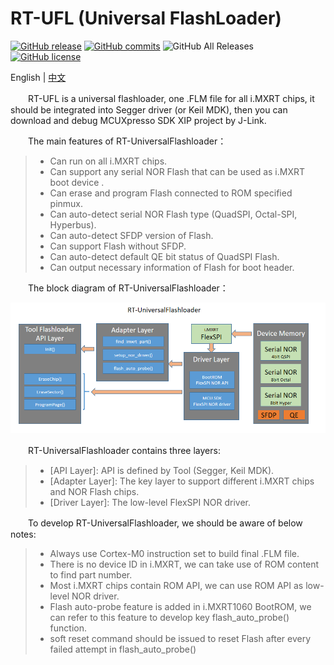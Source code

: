 # RT-UFL (Universal FlashLoader)

[![GitHub release](https://img.shields.io/github/release/JayHeng/RT-UFL.svg)](https://github.com/JayHeng/RT-UFL/releases/latest) [![GitHub commits](https://img.shields.io/github/commits-since/JayHeng/RT-UFL/v1.0.svg)](https://github.com/JayHeng/RT-UFL/compare/v1.0...master) ![GitHub All Releases](https://img.shields.io/github/downloads/JayHeng/RT-UFL/total.svg) [![GitHub license](https://img.shields.io/github/license/JayHeng/RT-UFL.svg)](https://github.com/JayHeng/RT-UFL/blob/master/LICENSE)

English | [中文](./README.md)

　　RT-UFL is a universal flashloader, one .FLM file for all i.MXRT chips, it should be integrated into Segger driver (or Keil MDK), then you can download and debug MCUXpresso SDK XIP project by J-Link.

　　The main features of RT-UniversalFlashloader：

> * Can run on all i.MXRT chips.
> * Can support any serial NOR Flash that can be used as i.MXRT boot device .
> * Can erase and program Flash connected to ROM specified pinmux.
> * Can auto-detect serial NOR Flash type (QuadSPI, Octal-SPI, Hyperbus).
> * Can auto-detect SFDP version of Flash.
> * Can support Flash without SFDP.
> * Can auto-detect default QE bit status of QuadSPI Flash.
> * Can output necessary information of Flash for boot header.

　　The block diagram of RT-UniversalFlashloader：

![](doc/RT-UniversalFlashloader_Arch.PNG)

　　RT-UniversalFlashloader contains three layers:

> * [API Layer]: API is defined by Tool (Segger, Keil MDK).
> * [Adapter Layer]: The key layer to support different i.MXRT chips and NOR Flash chips.
> * [Driver Layer]: The low-level FlexSPI NOR driver.

　　To develop RT-UniversalFlashloader, we should be aware of below notes:

> * Always use Cortex-M0 instruction set to build final .FLM file.
> * There is no device ID in i.MXRT, we can take use of ROM content to find part number.
> * Most i.MXRT chips contain ROM API, we can use ROM API as low-level NOR driver.
> * Flash auto-probe feature is added in i.MXRT1060 BootROM, we can refer to this feature to develop key flash_auto_probe() function.
> * soft reset command should be issued to reset Flash after every failed attempt in flash_auto_probe()

